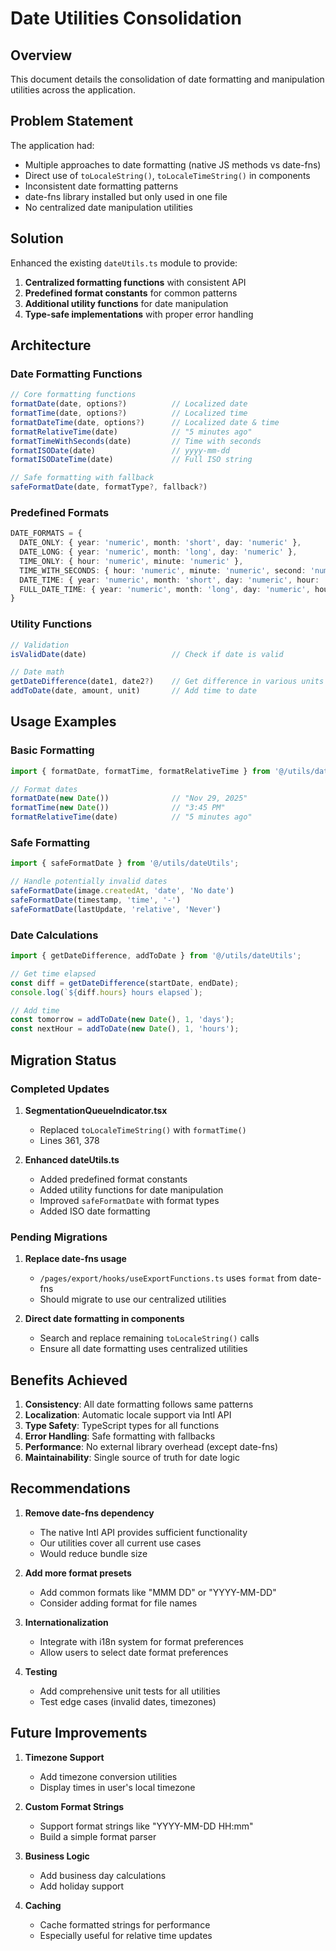 # Date Utilities Consolidation

## Overview

This document details the consolidation of date formatting and manipulation utilities across the application.

## Problem Statement

The application had:
- Multiple approaches to date formatting (native JS methods vs date-fns)
- Direct use of `toLocaleString()`, `toLocaleTimeString()` in components
- Inconsistent date formatting patterns
- date-fns library installed but only used in one file
- No centralized date manipulation utilities

## Solution

Enhanced the existing `dateUtils.ts` module to provide:
1. **Centralized formatting functions** with consistent API
2. **Predefined format constants** for common patterns
3. **Additional utility functions** for date manipulation
4. **Type-safe implementations** with proper error handling

## Architecture

### Date Formatting Functions

```typescript
// Core formatting functions
formatDate(date, options?)          // Localized date
formatTime(date, options?)          // Localized time
formatDateTime(date, options?)      // Localized date & time
formatRelativeTime(date)            // "5 minutes ago"
formatTimeWithSeconds(date)         // Time with seconds
formatISODate(date)                 // yyyy-mm-dd
formatISODateTime(date)             // Full ISO string

// Safe formatting with fallback
safeFormatDate(date, formatType?, fallback?)
```

### Predefined Formats

```typescript
DATE_FORMATS = {
  DATE_ONLY: { year: 'numeric', month: 'short', day: 'numeric' },
  DATE_LONG: { year: 'numeric', month: 'long', day: 'numeric' },
  TIME_ONLY: { hour: 'numeric', minute: 'numeric' },
  TIME_WITH_SECONDS: { hour: 'numeric', minute: 'numeric', second: 'numeric' },
  DATE_TIME: { year: 'numeric', month: 'short', day: 'numeric', hour: 'numeric', minute: 'numeric' },
  FULL_DATE_TIME: { year: 'numeric', month: 'long', day: 'numeric', hour: 'numeric', minute: 'numeric', second: 'numeric' }
}
```

### Utility Functions

```typescript
// Validation
isValidDate(date)                   // Check if date is valid

// Date math
getDateDifference(date1, date2?)    // Get difference in various units
addToDate(date, amount, unit)       // Add time to date
```

## Usage Examples

### Basic Formatting

```typescript
import { formatDate, formatTime, formatRelativeTime } from '@/utils/dateUtils';

// Format dates
formatDate(new Date())              // "Nov 29, 2025"
formatTime(new Date())              // "3:45 PM"
formatRelativeTime(date)            // "5 minutes ago"
```

### Safe Formatting

```typescript
import { safeFormatDate } from '@/utils/dateUtils';

// Handle potentially invalid dates
safeFormatDate(image.createdAt, 'date', 'No date')
safeFormatDate(timestamp, 'time', '-')
safeFormatDate(lastUpdate, 'relative', 'Never')
```

### Date Calculations

```typescript
import { getDateDifference, addToDate } from '@/utils/dateUtils';

// Get time elapsed
const diff = getDateDifference(startDate, endDate);
console.log(`${diff.hours} hours elapsed`);

// Add time
const tomorrow = addToDate(new Date(), 1, 'days');
const nextHour = addToDate(new Date(), 1, 'hours');
```

## Migration Status

### Completed Updates

1. **SegmentationQueueIndicator.tsx**
   - Replaced `toLocaleTimeString()` with `formatTime()`
   - Lines 361, 378

2. **Enhanced dateUtils.ts**
   - Added predefined format constants
   - Added utility functions for date manipulation
   - Improved `safeFormatDate` with format types
   - Added ISO date formatting

### Pending Migrations

1. **Replace date-fns usage**
   - `/pages/export/hooks/useExportFunctions.ts` uses `format` from date-fns
   - Should migrate to use our centralized utilities

2. **Direct date formatting in components**
   - Search and replace remaining `toLocaleString()` calls
   - Ensure all date formatting uses centralized utilities

## Benefits Achieved

1. **Consistency**: All date formatting follows same patterns
2. **Localization**: Automatic locale support via Intl API
3. **Type Safety**: TypeScript types for all functions
4. **Error Handling**: Safe formatting with fallbacks
5. **Performance**: No external library overhead (except date-fns)
6. **Maintainability**: Single source of truth for date logic

## Recommendations

1. **Remove date-fns dependency**
   - The native Intl API provides sufficient functionality
   - Our utilities cover all current use cases
   - Would reduce bundle size

2. **Add more format presets**
   - Add common formats like "MMM DD" or "YYYY-MM-DD"
   - Consider adding format for file names

3. **Internationalization**
   - Integrate with i18n system for format preferences
   - Allow users to select date format preferences

4. **Testing**
   - Add comprehensive unit tests for all utilities
   - Test edge cases (invalid dates, timezones)

## Future Improvements

1. **Timezone Support**
   - Add timezone conversion utilities
   - Display times in user's local timezone

2. **Custom Format Strings**
   - Support format strings like "YYYY-MM-DD HH:mm"
   - Build a simple format parser

3. **Business Logic**
   - Add business day calculations
   - Add holiday support

4. **Caching**
   - Cache formatted strings for performance
   - Especially useful for relative time updates